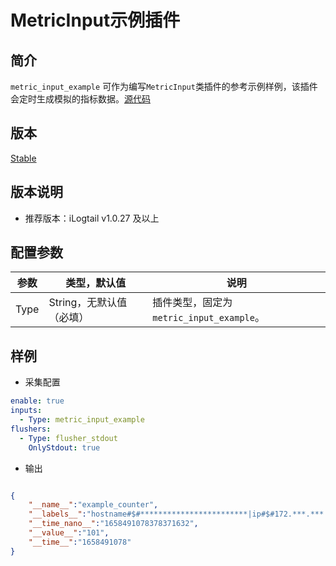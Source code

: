 # MetricInput示例插件

## 简介

`metric_input_example` 可作为编写`MetricInput`类插件的参考示例样例，该插件会定时生成模拟的指标数据。[源代码](https://github.com/alibaba/loongcollector/blob/main/plugins/input/example/metric_example.go)

## 版本

[Stable](../../stability-level.md)

## 版本说明

* 推荐版本：iLogtail v1.0.27 及以上

## 配置参数

| 参数 | 类型，默认值 | 说明 |
| - | - | - |
| Type | String，无默认值（必填） | 插件类型，固定为`metric_input_example`。 |

## 样例

* 采集配置

```yaml
enable: true
inputs:
  - Type: metric_input_example
flushers:
  - Type: flusher_stdout
    OnlyStdout: true  
```

* 输出

```json

{
    "__name__":"example_counter",
    "__labels__":"hostname#$#************************|ip#$#172.***.***.***",
    "__time_nano__":"1658491078378371632",
    "__value__":"101",
    "__time__":"1658491078"
}
```
